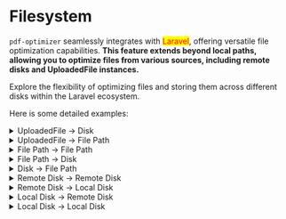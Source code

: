 # Filesystem

`pdf-optimizer` seamlessly integrates with <mark style="color:red;">Laravel</mark>, offering versatile file optimization capabilities. **This feature extends beyond local paths, allowing you to optimize files from various sources, including remote disks and UploadedFile instances.**&#x20;

Explore the flexibility of optimizing files and storing them across different disks within the Laravel ecosystem.



Here is some detailed examples:

<details>

<summary>UploadedFile -> Disk</summary>

```php
use Mostafaznv\PdfOptimizer\Laravel\Facade\PdfOptimizer;
use Mostafaznv\PdfOptimizer\Enums\PdfSettings;
use Illuminate\Http\UploadedFile;


$file = new UploadedFile(
    public_path('files/input.pdf'), 'input.pdf'
);

$result = PdfOptimizer::open($file)
    ->toDisk('minio')
    ->settings(PdfSettings::SCREEN)
    ->colorImageResolution(50)
    ->optimize('output.pdf');
    
dd($result);
```

</details>

<details>

<summary>UploadedFile -> File Path</summary>

```php
use Mostafaznv\PdfOptimizer\Laravel\Facade\PdfOptimizer;
use Mostafaznv\PdfOptimizer\Enums\PdfSettings;
use Illuminate\Http\UploadedFile;

$outputFilePath = public_path('files/output.pdf');
$file = new UploadedFile(
    public_path('files/input.pdf'), 'input.pdf'
);

$result = PdfOptimizer::open($file)
    ->settings(PdfSettings::SCREEN)
    ->colorImageResolution(50)
    ->optimize($outputFilePath);
    
dd($result);
```

</details>

<details>

<summary>File Path -> File Path</summary>

```php
use Mostafaznv\PdfOptimizer\Laravel\Facade\PdfOptimizer;
use Mostafaznv\PdfOptimizer\Enums\PdfSettings;

$inputFilePath = public_path('files/input.pdf');
$outputFilePath = public_path('files/output.pdf');

$result = PdfOptimizer::open($inputFilePath)
    ->settings(PdfSettings::SCREEN)
    ->colorImageResolution(50)
    ->optimize($outputFilePath);
    
dd($result);
```

</details>

<details>

<summary>File Path -> Disk</summary>

```php
use Mostafaznv\PdfOptimizer\Laravel\Facade\PdfOptimizer;
use Mostafaznv\PdfOptimizer\Enums\PdfSettings;

$filePath = public_path('files/input.pdf');

$result = PdfOptimizer::open($filePath)
    ->toDisk('minio')
    ->settings(PdfSettings::SCREEN)
    ->colorImageResolution(50)
    ->optimize('output.pdf');
    
dd($result);
```

</details>

<details>

<summary>Disk -> File Path</summary>

```php
use Mostafaznv\PdfOptimizer\Laravel\Facade\PdfOptimizer;
use Mostafaznv\PdfOptimizer\Enums\PdfSettings;

$outputFilePath = public_path('files/output.pdf')

$result = PdfOptimizer::fromDisk('minio')
    ->open('input.pdf')
    ->settings(PdfSettings::SCREEN)
    ->colorImageResolution(50)
    ->optimize($outputFilePath);
    
dd($result);
```

</details>

<details>

<summary>Remote Disk -> Remote Disk</summary>

```php
use Mostafaznv\PdfOptimizer\Laravel\Facade\PdfOptimizer;
use Mostafaznv\PdfOptimizer\Enums\PdfSettings;

$result = PdfOptimizer::fromDisk('minio')
    ->open('input.pdf')
    ->toDisk('minio')
    ->settings(PdfSettings::SCREEN)
    ->colorImageResolution(50)
    ->optimize('output.pdf');
    
dd($result);
```

</details>

<details>

<summary>Remote Disk -> Local Disk</summary>

```php
use Mostafaznv\PdfOptimizer\Laravel\Facade\PdfOptimizer;
use Mostafaznv\PdfOptimizer\Enums\PdfSettings;

$result = PdfOptimizer::fromDisk('minio')
    ->open('input.pdf')
    ->toDisk('local')
    ->settings(PdfSettings::SCREEN)
    ->colorImageResolution(50)
    ->optimize('output.pdf');
    

dd($result);
```

</details>

<details>

<summary>Local Disk -> Remote Disk</summary>

```php
use Mostafaznv\PdfOptimizer\Laravel\Facade\PdfOptimizer;
use Mostafaznv\PdfOptimizer\Enums\PdfSettings;

$result = PdfOptimizer::fromDisk('local')
    ->open('input.pdf')
    ->toDisk('minio')
    ->settings(PdfSettings::SCREEN)
    ->colorImageResolution(50)
    ->optimize('output.pdf');
    
dd($result);
```

</details>

<details>

<summary>Local Disk -> Local Disk</summary>

```php
use Mostafaznv\PdfOptimizer\Laravel\Facade\PdfOptimizer;
use Mostafaznv\PdfOptimizer\Enums\PdfSettings;

$result = PdfOptimizer::fromDisk('local')
    ->open('input.pdf')
    ->toDisk('local')
    ->settings(PdfSettings::SCREEN)
    ->colorImageResolution(50)
    ->optimize('output.pdf');
    
dd($result);
```

</details>

